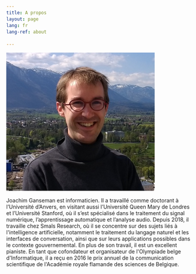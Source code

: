 ```yaml
---
title: A propos
layout: page
lang: fr
lang-ref: about

---
```

![](/public/img/photo.jpg)

Joachim Ganseman est informaticien. Il a travaillé comme doctorant à l’Université d’Anvers, en visitant aussi l’Université Queen Mary de Londres et l’Université Stanford, où il s’est spécialisé dans le traitement du signal numérique, l’apprentissage automatique et l’analyse audio. Depuis 2018, il travaille chez Smals Research, où il se concentre sur des sujets liés à l'intelligence artificielle, notamment le traitement du langage naturel et les interfaces de conversation, ainsi que sur leurs applications possibles dans le contexte gouvernemental. En plus de son travail, il est un excellent pianiste. En tant que cofondateur et organisateur de l'Olympiade belge d'Informatique, il a reçu en 2016 le prix annuel de la communication scientifique de l'Académie royale flamande des sciences de Belgique.
